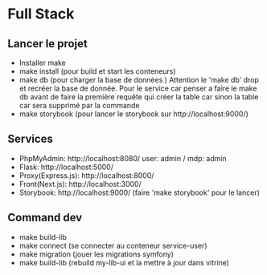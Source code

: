 # Full Stack
## Lancer le projet 
- Installer make
- make install (pour build et start les conteneurs)
- make db (pour charger la base de données )
Attention le 'make db' drop et recréer la base de donnée. Pour le service car penser a faire le make db avant de faire la première requête qui créer la table car sinon la table car sera supprimé par la commande
- make storybook (pour lancer le storybook sur http://localhost:9000/)

## Services
- PhpMyAdmin: http://localhost:8080/ user: admin / mdp: admin
- Flask: http://localhost:5000/
- Proxy(Express.js): http://localhost:8000/
- Front(Next.js): http://localhost:3000/
- Storybook: http://localhost:9000/ (faire 'make storybook' pour le lancer)

## Command dev
- make build-lib
- make connect (se connecter au conteneur service-user)
- make migration (jouer les migrations symfony)
- make build-lib (rebuild my-lib-ui et la mettre à jour dans vitrine)
